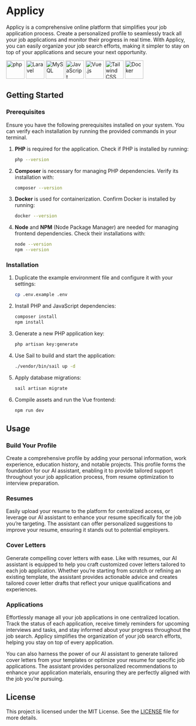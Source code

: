# Applicy

Applicy is a comprehensive online platform that simplifies your job application process. Create a personalized profile to seamlessly track all your job applications and monitor their progress in real time. With Applicy, you can easily organize your job search efforts, making it simpler to stay on top of your applications and secure your next opportunity.

<div>
	<img width="50" src="https://user-images.githubusercontent.com/25181517/183570228-6a040b9f-3ddf-47a2-a201-743121dac664.png" alt="php" title="php"/>
	<img width="50" src="https://github.com/marwin1991/profile-technology-icons/assets/25181517/afcf1c98-544e-41fb-bf44-edba5e62809a" alt="Laravel" title="Laravel"/>
	<img width="50" src="https://user-images.githubusercontent.com/25181517/183896128-ec99105a-ec1a-4d85-b08b-1aa1620b2046.png" alt="MySQL" title="MySQL"/>
	<img width="50" src="https://user-images.githubusercontent.com/25181517/117447155-6a868a00-af3d-11eb-9cfe-245df15c9f3f.png" alt="JavaScript" title="JavaScript"/>
	<img width="50" src="https://user-images.githubusercontent.com/25181517/117448124-a2da9800-af3e-11eb-85d2-bd1b69b65603.png" alt="Vue.js" title="Vue.js"/>
	<img width="50" src="https://user-images.githubusercontent.com/25181517/202896760-337261ed-ee92-4979-84c4-d4b829c7355d.png" alt="Tailwind CSS" title="Tailwind CSS"/>
	<img width="50" src="https://user-images.githubusercontent.com/25181517/117207330-263ba280-adf4-11eb-9b97-0ac5b40bc3be.png" alt="Docker" title="Docker"/>
</div>

## Getting Started

### Prerequisites

Ensure you have the following prerequisites installed on your system. You can verify each installation by running the provided commands in your terminal.

1. **PHP** is required for the application. Check if PHP is installed by running:

   ```bash
   php --version
   ```

2. **Composer** is necessary for managing PHP dependencies. Verify its installation with:

   ```bash
   composer --version
   ```

3. **Docker** is used for containerization. Confirm Docker is installed by running:

   ```bash
   docker --version
   ```

4. **Node** and **NPM** (Node Package Manager) are needed for managing frontend dependencies. Check their installations with:

   ```bash
   node --version
   npm --version
   ```

### Installation

1. Duplicate the example environment file and configure it with your settings:

   ```bash
   cp .env.example .env
   ```

2. Install PHP and JavaScript dependencies:

   ```bash
   composer install
   npm install
   ```

3. Generate a new PHP application key:

   ```bash
   php artisan key:generate
   ```

4. Use Sail to build and start the application:

   ```bash
   ./vendor/bin/sail up -d
   ```

5. Apply database migrations:

   ```bash
   sail artisan migrate
   ```

6. Compile assets and run the Vue frontend:

   ```bash
   npm run dev
   ```

## Usage

### Build Your Profile

Create a comprehensive profile by adding your personal information, work experience, education history, and notable projects. This profile forms the foundation for our AI assistant, enabling it to provide tailored support throughout your job application process, from resume optimization to interview preparation.

### Resumes

Easily upload your resume to the platform for centralized access, or leverage our AI assistant to enhance your resume specifically for the job you’re targeting. The assistant can offer personalized suggestions to improve your resume, ensuring it stands out to potential employers. 

### Cover Letters

Generate compelling cover letters with ease. Like with resumes, our AI assistant is equipped to help you craft customized cover letters tailored to each job application. Whether you’re starting from scratch or refining an existing template, the assistant provides actionable advice and creates tailored cover letter drafts that reflect your unique qualifications and experiences.

### Applications

Effortlessly manage all your job applications in one centralized location. Track the status of each application, receive timely reminders for upcoming interviews and tasks, and stay informed about your progress throughout the job search. Applicy simplifies the organization of your job search efforts, helping you stay on top of every application.

You can also harness the power of our AI assistant to generate tailored cover letters from your templates or optimize your resume for specific job applications. The assistant provides personalized recommendations to enhance your application materials, ensuring they are perfectly aligned with the job you’re pursuing.

## License

This project is licensed under the MIT License. See the [LICENSE](LICENSE.txt) file for more details.

